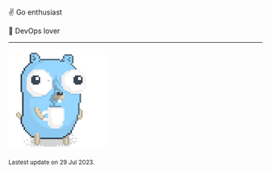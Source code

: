 :v: Go enthusiast

:muscle: DevOps lover

---

![Image alt text](/images/gopher_with_coffee.gif)


<sub>Lastest update on 29 Jul 2023.</sub>
